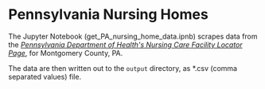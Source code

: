 # Pennsylvania Nursing Homes
The Jupyter Notebook (get_PA_nursing_home_data.ipnb) scrapes data from the [*Pennsylvania Department of Health's Nursing Care Facility Locator Page*](https://sais.health.pa.gov/commonpoc/nhLocatorie.asp), for Montgomery County, PA.

The data are then written out to the `output` directory, as *.csv (comma separated values) file.
